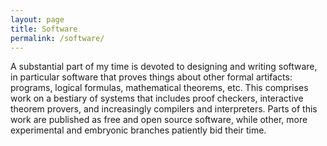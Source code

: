 ```yaml
---
layout: page
title: Software
permalink: /software/
---
```


A substantial part of my time is devoted to designing and writing software, in
particular software that proves things about other formal artifacts: programs,
logical formulas, mathematical theorems, etc. This comprises work on a bestiary
of systems that includes proof checkers, interactive theorem provers, and
increasingly compilers and interpreters. Parts of this work are published as
free and open source software, while other, more experimental and embryonic
branches patiently bid their time.
